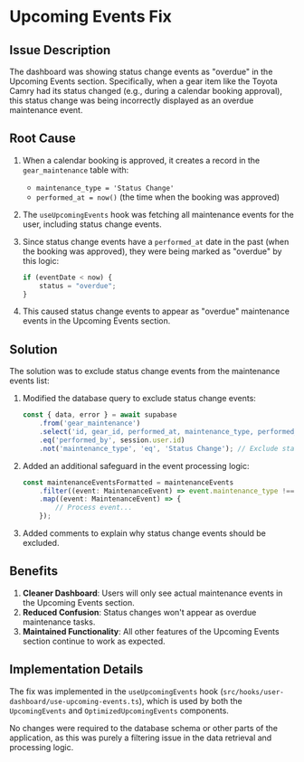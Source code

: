 # Upcoming Events Fix

## Issue Description

The dashboard was showing status change events as "overdue" in the Upcoming Events section. Specifically, when a gear item like the Toyota Camry had its status changed (e.g., during a calendar booking approval), this status change was being incorrectly displayed as an overdue maintenance event.

## Root Cause

1. When a calendar booking is approved, it creates a record in the `gear_maintenance` table with:
   - `maintenance_type = 'Status Change'`
   - `performed_at = now()` (the time when the booking was approved)

2. The `useUpcomingEvents` hook was fetching all maintenance events for the user, including status change events.

3. Since status change events have a `performed_at` date in the past (when the booking was approved), they were being marked as "overdue" by this logic:

   ```typescript
   if (eventDate < now) {
       status = "overdue";
   }
   ```

4. This caused status change events to appear as "overdue" maintenance events in the Upcoming Events section.

## Solution

The solution was to exclude status change events from the maintenance events list:

1. Modified the database query to exclude status change events:

   ```typescript
   const { data, error } = await supabase
       .from('gear_maintenance')
       .select('id, gear_id, performed_at, maintenance_type, performed_by, status')
       .eq('performed_by', session.user.id)
       .not('maintenance_type', 'eq', 'Status Change'); // Exclude status change events
   ```

2. Added an additional safeguard in the event processing logic:

   ```typescript
   const maintenanceEventsFormatted = maintenanceEvents
       .filter((event: MaintenanceEvent) => event.maintenance_type !== 'Status Change')
       .map((event: MaintenanceEvent) => {
           // Process event...
       });
   ```

3. Added comments to explain why status change events should be excluded.

## Benefits

1. **Cleaner Dashboard**: Users will only see actual maintenance events in the Upcoming Events section.
2. **Reduced Confusion**: Status changes won't appear as overdue maintenance tasks.
3. **Maintained Functionality**: All other features of the Upcoming Events section continue to work as expected.

## Implementation Details

The fix was implemented in the `useUpcomingEvents` hook (`src/hooks/user-dashboard/use-upcoming-events.ts`), which is used by both the `UpcomingEvents` and `OptimizedUpcomingEvents` components.

No changes were required to the database schema or other parts of the application, as this was purely a filtering issue in the data retrieval and processing logic.
